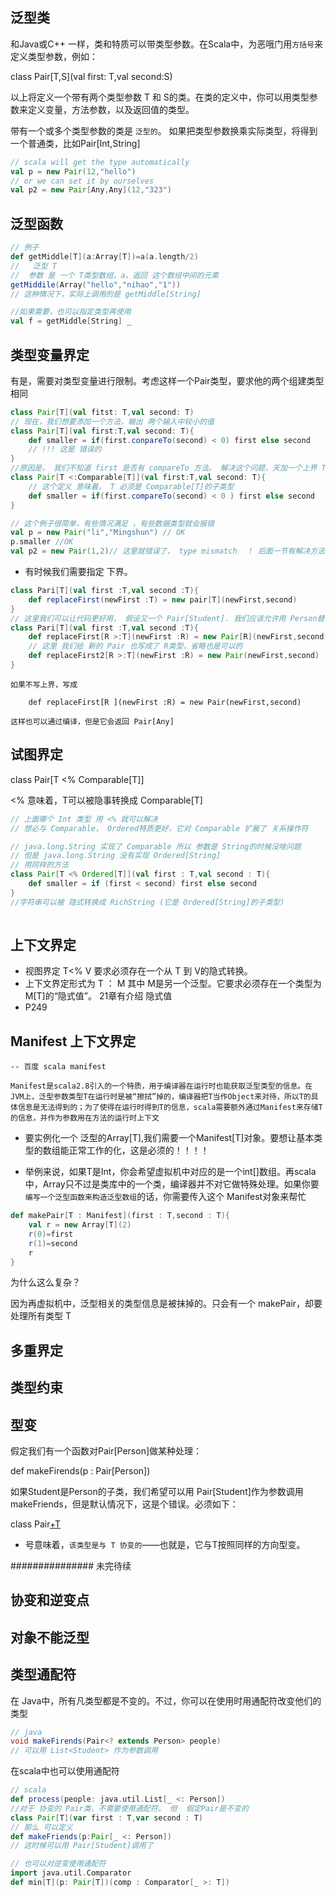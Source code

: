 
## 泛型类

和Java或C++ 一样，类和特质可以带类型参数。在Scala中，为恶哦门用`方括号`来定义类型参数，例如：

class Pair[T,S](val first: T,val second:S)

以上将定义一个带有两个类型参数 T 和 S的类。在类的定义中，你可以用类型参数来定义变量，方法参数，以及返回值的类型。

带有一个或多个类型参数的类是 `泛型的`。 如果把类型参数换乘实际类型，将得到一个普通类，比如Pair[Int,String]

```scala
// scala will get the type automatically
val p = new Pair(12,"hello")
// or we can set it by ourselves
val p2 = new Pair[Any,Any](12,"323")
```

## 泛型函数

```scala
// 例子
def getMiddle[T](a:Array[T])=a(a.length/2)
//   泛型 T
//  参数 是 一个 T类型数组，a，返回 这个数组中间的元素
getMiddile(Array("hello","nihao","1"))
// 这种情况下，实际上调用的是 getMiddle[String]

//如果需要，也可以指定类型再使用
val f = getMiddle[String] _
```

## 类型变量界定

有是，需要对类型变量进行限制。考虑这样一个Pair类型，要求他的两个组建类型相同
```scala
class Pair[T](val fitst: T,val second: T)
// 现在，我们想要添加一个方法，输出 两个输入中较小的值
class Pair[T](val first:T,val second: T){
    def smaller = if(first.conpareTo(second) < 0) first else second 
    // !!! 这是 错误的
}
//原因是， 我们不知道 first 是否有 compareTo 方法。 解决这个问题，天加一个上界 T<: Compareable[T]
class Pair[T <:Comparable[T]](val first:T,val second: T){
    // 这个定义 意味着， T 必须是 Comparable[T]的子类型
    def smaller = if(first.compareTo(second) < 0 ) first else second
}

// 这个例子很简单，有些情况满足 ，有些数据类型就会报错
val p = new Pair("li","Mingshun") // OK
p.smaller //OK
val p2 = new Pair(1,2)// 这里就错误了， type mismatch  ！ 后面一节有解决方法
```

- 有时候我们需要指定 下界。

```scala
class Pari[T](val first :T,val second :T){
    def replaceFirst(newFirst :T) = new pair[T](newFirst,second)
}
// 这里我们可以让代码更好用， 假设又一个 Pair[Student]. 我们应该允许用 Person替换第一个组建。
class Pari[T](val first :T,val second :T){
    def replaceFirst[R >:T](newFirst :R) = new Pair[R](newFirst,second)
    // 这里 我们给 新的 Pair 也写成了 R类型，省略也是可以的
    def replaceFirst2[R >:T](newFirst :R) = new Pair(newFirst,second) 
}
```

```note
如果不写上界，写成 

    def replaceFirst[R ](newFirst :R) = new Pair(newFirst,second)

这样也可以通过编译，但是它会返回 Pair[Any]
```

## 试图界定

class Pair[T <% Comparable[T]]

<% 意味着，T可以被隐事转换成 Comparable[T]

```scala
// 上面哪个 Int 类型 用 <% 就可以解决
// 想必与 Comparable， Ordered特质更好，它对 Comparable 扩展了 关系操作符

// java.long.String 实现了 Comparable 所以 参数是 String的时候没啥问题
// 但是 java.long.String 没有实现 Ordered[String]
// 用同样的方法
class Pair[T <% Ordered[T]](val first : T,val second : T){
    def smaller = if (first < second) first else second
}
//字符串可以被 隐式转换成 RichString (它是 Ordered[String]的子类型)
 
```

## 上下文界定

- 视图界定 T<% V 要求必须存在一个从 T 到 V的隐式转换。 
- 上下文界定形式为 T ： M 其中 M是另一个泛型。它要求必须存在一个类型为 M[T]的“隐式值”。 21章有介绍 隐式值
- P249

## Manifest 上下文界定

```note
-- 百度 scala manifest

Manifest是scala2.8引入的一个特质，用于编译器在运行时也能获取泛型类型的信息。在JVM上，泛型参数类型T在运行时是被“擦拭”掉的，编译器把T当作Object来对待，所以T的具体信息是无法得到的；为了使得在运行时得到T的信息，scala需要额外通过Manifest来存储T的信息，并作为参数用在方法的运行时上下文
```

- 要实例化一个 泛型的Array[T],我们需要一个Manifest[T]对象。要想让基本类型的数组能正常工作的化，这是必须的！！！！

- 举例来说，如果T是Int，你会希望虚拟机中对应的是一个int[]数组。再scala中，Array只不过是类库中的一个类，编译器并不对它做特殊处理。如果你要`编写一个泛型函数来构造泛型数组`的话，你需要传入这个 Manifest对象来帮忙

```scala
def makePair[T : Manifest](first : T,second : T){
    val r = new Array[T](2)
    r(0)=first
    r(1)=second
    r
}
```
为什么这么复杂？

因为再虚拟机中，泛型相关的类型信息是被抹掉的。只会有一个 makePair，却要处理所有类型 T

## 多重界定

## 类型约束

## 型变

假定我们有一个函数对Pair[Person]做某种处理：

def makeFirends(p : Pair[Person])

如果Student是Person的子类，我们希望可以用 Pair[Student]作为参数调用 makeFriends，但是默认情况下，这是个错误。必须如下：

class Pair[+T](....)

+ 号意味着，`该类型是与 T 协变的`——也就是，它与T按照同样的方向型变。

 ############### 未完待续

## 协变和逆变点

## 对象不能泛型

## 类型通配符

在 Java中，所有凡类型都是不变的。不过，你可以在使用时用通配符改变他们的类型

```java
// java
void makeFirends(Pair<? extends Person> people)
// 可以用 List<Student> 作为参数调用
```

在scala中也可以使用通配符

```scala
// scala
def process(people: java.util.List[_ <: Person])
//对于 协变的 Pair类，不需要使用通配符。 但  假定Pair是不变的
class Pair[T](var first : T,var second : T)
// 那么 可以定义
def makeFriends(p:Pair[_ <: Person])
// 这时候可以用 Pair[Student]调用了

// 也可以对逆变使用通配符
import java.util.Comparator
def min[T](p: Pair[T])(comp : Comparator[_ >: T])
```